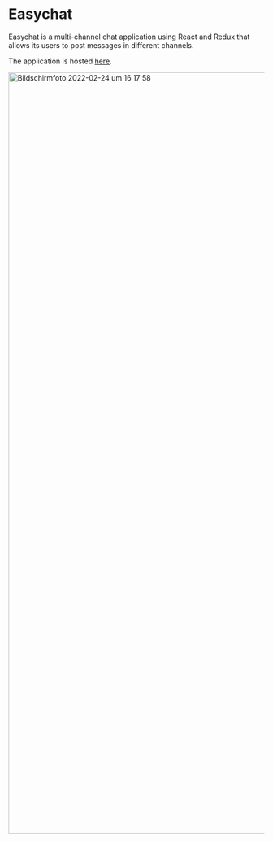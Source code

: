 # Easychat

Easychat is a multi-channel chat application using React and Redux that allows its users to post messages in different channels.

The application is hosted <a href="https://sebastianpfeu.github.io/Easychat/" target="_blank">here</a>.

<img width="1497" alt="Bildschirmfoto 2022-02-24 um 16 17 58" src="https://user-images.githubusercontent.com/67929127/155552825-21b935e6-1c9d-40f3-b458-69d5fe1d0fb6.png">

